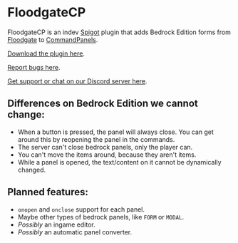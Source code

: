 # FloodgateCP
FloodgateCP is an indev [Spigot](https://www.spigotmc.org/) plugin that adds Bedrock Edition forms from [Floodgate](https://github.com/GeyserMC/Floodgate) to [CommandPanels](https://www.spigotmc.org/resources/command-panels-custom-guis.67788/).

[Download the plugin here](https://github.com/MangoSwirl/FloodgateCP/releases).

[Report bugs here](https://github.com/MangoSwirl/FloodgateCP/issues).

[Get support or chat on our Discord server here](https://discord.gg/N7hKDtFwZA).

## Differences on Bedrock Edition we cannot change:
- When a button is pressed, the panel will always close. You can get around this by reopening the panel in the commands.
- The server can't close bedrock panels, only the player can.
- You can't move the items around, because they aren't items.
- While a panel is opened, the text/content on it cannot be dynamically changed.
## Planned features:
- `onopen` and `onclose` support for each panel.
- Maybe other types of bedrock panels, like `FORM` or `MODAL`.
- _Possibly_ an ingame editor.
- _Possibly_ an automatic panel converter.
